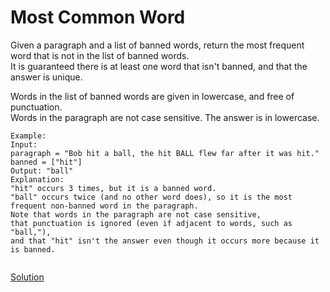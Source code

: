# Most Common Word
Given a paragraph and a list of banned words, return the most frequent word that is not in the list of banned words.  
It is guaranteed there is at least one word that isn't banned, and that the answer is unique.

Words in the list of banned words are given in lowercase, and free of punctuation.   
Words in the paragraph are not case sensitive.  The answer is in lowercase.
``` 
Example:
Input: 
paragraph = "Bob hit a ball, the hit BALL flew far after it was hit."
banned = ["hit"]
Output: "ball"
Explanation: 
"hit" occurs 3 times, but it is a banned word.
"ball" occurs twice (and no other word does), so it is the most frequent non-banned word in the paragraph. 
Note that words in the paragraph are not case sensitive,
that punctuation is ignored (even if adjacent to words, such as "ball,"), 
and that "hit" isn't the answer even though it occurs more because it is banned.


```

[Solution](./src/Main.java)